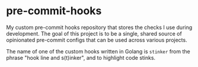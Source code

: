 # pre-commit-hooks

My custom pre-commit hooks repository that stores the checks I use during
development. The goal of this project is to be a single, shared source of
opinionated pre-commit configs that can be used across various projects.

The name of one of the custom hooks written in Golang is `stinker` from the
phrase "hook line and s(t)inker", and to highlight code stinks.
